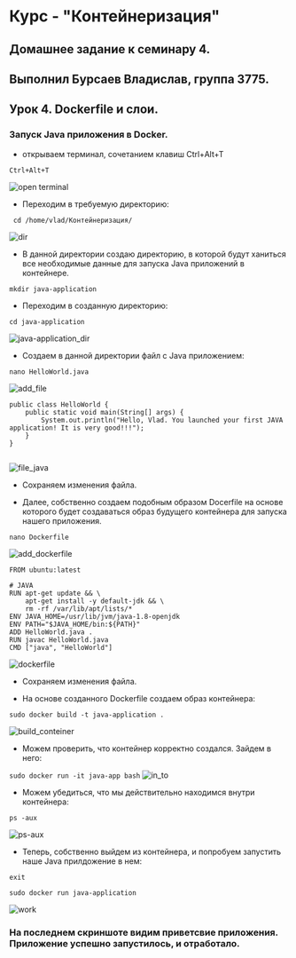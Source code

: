 # Курс - "Контейнеризация"
## Домашнее задание к семинару 4.
## Выполнил Бурсаев Владислав, группа 3775.

## Урок 4. Dockerfile и слои.

### Запуск Java приложения в Docker.
* открываем терминал, сочетанием клавиш Ctrl+Alt+T

``` Ctrl+Alt+T ```

![open terminal](/Homework_4/Sourse/terminal.png)

* Переходим в требуемую директорию:

```  cd /home/vlad/Контейнеризация/ ```

![dir](/Homework_4/Sourse/dir.png)

* В данной директории создаю директорию, в которой будут ханиться все необходимые данные для запуска Java приложений в контейнере.

``` mkdir java-application ```

* Переходим в созданную директорию:

``` cd java-application ```

![java-application_dir](/Homework_4/Sourse/java-application_dir.png)

* Создаем в данной директории файл с Java приложением:

``` nano HelloWorld.java ```

![add_file](/Homework_4/Sourse/file_java_add.png)

``` 
public class HelloWorld {
    public static void main(String[] args) {
        System.out.println("Hello, Vlad. You launched your first JAVA application! It is very good!!!");
    }
}  


```

![file_java](/Homework_4/Sourse/java-aaplication_file.png)


* Сохраняем изменения файла.

* Далее, собственно создаем подобным образом Docerfile на основе которого будет создаваться образ будущего контейнера для запуска нашего приложения.

``` nano Dockerfile ```

![add_dockerfile](/Homework_4/Sourse/add_dokerfile.png)

``` 
FROM ubuntu:latest

# JAVA 
RUN apt-get update && \
    apt-get install -y default-jdk && \
    rm -rf /var/lib/apt/lists/*
ENV JAVA_HOME=/usr/lib/jvm/java-1.8-openjdk
ENV PATH="$JAVA_HOME/bin:${PATH}"
ADD HelloWorld.java .
RUN javac HelloWorld.java
CMD ["java", "HelloWorld"] 

```

![dockerfile](/Homework_4/Sourse/dockerfile.png)

* Сохраняем изменения файла.

* На основе созданного Dockerfile создаем образ контейнера:

``` sudo docker build -t java-application . ```

![build_conteiner](/Homework_4/Sourse/conteiner.png)

* Можем проверить, что контейнер корректно создался. Зайдем в него:

``` sudo docker run -it java-app bash ```
 ![in_to](/Homework_4/Sourse/into_conteiner.png)

 * Можем убедиться, что мы действительно находимся внутри контейнера:

 ``` ps -aux ```

![ps-aux](/Homework_4/Sourse/ps-aux.png)

* Теперь, собственно выйдем из контейнера, и попробуем запустить наше Java прилдожение в нем:

``` exit ```

``` sudo docker run java-application ```

![work](/Homework_4/Sourse/Java_application_work.png)

### На последнем скриншоте видим приветсвие приложения. Приложение успешно запустилось, и отработало.











